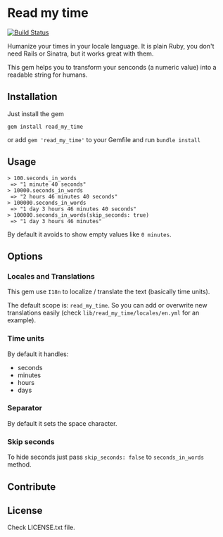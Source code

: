 # Read my time

[![Build Status](https://travis-ci.org/dpzaba/read_my_time.svg)](https://travis-ci.org/dpzaba/read_my_time)

Humanize your times in your locale language. It is plain Ruby, you don't need Rails or Sinatra, but it works great with them.

This gem helps you to transform your senconds (a numeric value) into a readable string for humans.


## Installation

Just install the gem

```
gem install read_my_time
```

or add ```gem 'read_my_time'``` to your Gemfile and run ```bundle install```


## Usage

```
> 100.seconds_in_words
 => "1 minute 40 seconds"
> 10000.seconds_in_words
 => "2 hours 46 minutes 40 seconds"
> 100000.seconds_in_words
 => "1 day 3 hours 46 minutes 40 seconds"
> 100000.seconds_in_words(skip_seconds: true)
 => "1 day 3 hours 46 minutes"
```

By default it avoids to show empty values like ```0 minutes```.


## Options

### Locales and Translations

This gem use ```I18n``` to localize / translate the text (basically time units).

The default scope is: ```read_my_time```. So you can add or overwrite new translations easily (check ```lib/read_my_time/locales/en.yml``` for an example).

### Time units

By default it handles:

- seconds
- minutes
- hours
- days


### Separator

By default it sets the space character.

### Skip seconds

To hide seconds just pass ```skip_seconds: false``` to ```seconds_in_words``` method.


## Contribute


## License

Check LICENSE.txt file.

